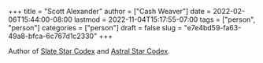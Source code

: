 +++
title = "Scott Alexander"
author = ["Cash Weaver"]
date = 2022-02-06T15:44:00-08:00
lastmod = 2022-11-04T15:17:55-07:00
tags = ["person", "person"]
categories = ["person"]
draft = false
slug = "e7e4bd59-fa63-49a8-bfca-6c767d1c2330"
+++

Author of [Slate Star Codex](https://slatestarcodex.com/) and [Astral Star Codex](https://astralcodexten.substack.com/).
